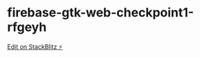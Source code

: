 # firebase-gtk-web-checkpoint1-rfgeyh

[Edit on StackBlitz ⚡️](https://stackblitz.com/edit/firebase-gtk-web-checkpoint1-rfgeyh)